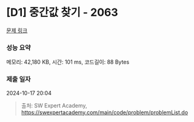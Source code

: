 # [D1] 중간값 찾기 - 2063 

[문제 링크](https://swexpertacademy.com/main/code/problem/problemDetail.do?contestProbId=AV5QPsXKA2UDFAUq) 

### 성능 요약

메모리: 42,180 KB, 시간: 101 ms, 코드길이: 88 Bytes

### 제출 일자

2024-10-17 20:04



> 출처: SW Expert Academy, https://swexpertacademy.com/main/code/problem/problemList.do